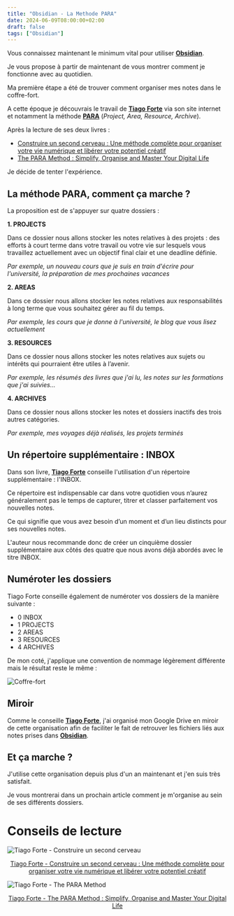 ```yaml
---
title: "Obsidian - La Methode PARA"
date: 2024-06-09T08:00:00+02:00
draft: false
tags: ["Obsidian"]
---
```

Vous connaissez maintenant le minimum vital pour utiliser <a target="_blank" href="https://obsidian.md/"> **Obsidian**</a>.

Je vous propose à partir de maintenant de vous montrer comment je fonctionne avec au quotidien.

Ma première étape a été de trouver comment organiser mes notes dans le coffre-fort.

A cette époque je découvrais le travail de <a target="_blank" href="https://fortelabs.com/"> **Tiago Forte**</a> via son site internet et notamment la méthode <a target="_blank" href="https://fortelabs.com/blog/para/"> **PARA**</a>  (*Project, Area, Resource, Archive*).

Après la lecture de ses deux livres : 
- <a target="_blank" href="https://amzn.to/3XmWTGy">Construire un second cerveau : Une méthode complète pour organiser votre vie numérique et libérer votre potentiel créatif</a>
- <a target="_blank" href="https://amzn.to/45evQ2n">The PARA Method : Simplify, Organise and Master Your Digital Life</a>

Je décide de tenter l'expérience.

## La méthode PARA, comment ça marche ? 

La proposition est de s'appuyer sur quatre dossiers :

**1. PROJECTS**

Dans ce dossier nous allons stocker les notes relatives à des projets : des efforts à court terme dans votre travail ou votre vie sur lesquels vous travaillez actuellement avec un objectif final clair et une deadline définie.

*Par exemple, un nouveau cours que je suis en train d'écrire pour l'université, la préparation de mes prochaines vacances*


**2. AREAS**

Dans ce dossier nous allons stocker les notes relatives aux responsabilités à long terme que vous souhaitez gérer au fil du temps.

*Par exemple, les cours que je donne à l'université, le blog que vous lisez actuellement*


**3. RESOURCES**

Dans ce dossier nous allons stocker les notes relatives aux sujets ou intérêts qui pourraient être utiles à l’avenir.

*Par exemple, les résumés des livres que j'ai lu, les notes sur les formations que j'ai suivies...*


**4. ARCHIVES**

Dans ce dossier nous allons stocker les notes et dossiers inactifs des trois autres catégories.

*Par exemple, mes voyages déjà réalisés, les projets terminés*

## Un répertoire supplémentaire : INBOX
Dans son livre, <a target="_blank" href="https://fortelabs.com/"> **Tiago Forte**</a> conseille l'utilisation d'un répertoire supplémentaire : l'INBOX.

Ce répertoire est indispensable car dans votre quotidien vous n’aurez généralement pas le temps de capturer, titrer et classer parfaitement vos nouvelles notes. 

Ce qui signifie que vous avez besoin d’un moment et d’un lieu distincts pour ses nouvelles notes.

L'auteur nous recommande donc de créer un cinquième dossier supplémentaire aux côtés des quatre que nous avons déjà abordés avec le titre INBOX.

## Numéroter les dossiers
Tiago Forte conseille également de numéroter vos dossiers de la manière suivante : 
- 0 INBOX
- 1 PROJECTS
- 2 AREAS
- 3 RESOURCES
- 4 ARCHIVES

De mon coté, j'applique une convention de nommage légèrement différente mais le résultat reste le même : 

![Coffre-fort](/images/Pasted_image_20240531130253.png#center)

## Miroir
Comme le conseille <a target="_blank" href="https://fortelabs.com/"> **Tiago Forte**</a>, j'ai organisé mon Google Drive en miroir de cette organisation afin de faciliter le fait de retrouver les fichiers liés aux notes prises dans <a target="_blank" href="https://obsidian.md/"> **Obsidian**</a>.

## Et ça marche ? 
J'utilise cette organisation depuis plus d'un an maintenant et j'en suis très satisfait. 

Je vous montrerai dans un prochain article comment je m'organise au sein de ses différents dossiers.

# Conseils de lecture

![Tiago Forte - Construire un second cerveau](/images/Pasted_image_20240609203513.png#center)
<center><a target="_blank" href="https://amzn.to/3XmWTGy">Tiago Forte - Construire un second cerveau : Une méthode complète pour organiser votre vie numérique et libérer votre potentiel créatif</a></center>

![Tiago Forte - The PARA Method](/images/Pasted_image_20230917180552.jpg#center)
<center><a target="_blank" href="https://amzn.to/45evQ2n">Tiago Forte - The PARA Method : Simplify, Organise and Master Your Digital Life</a></center>